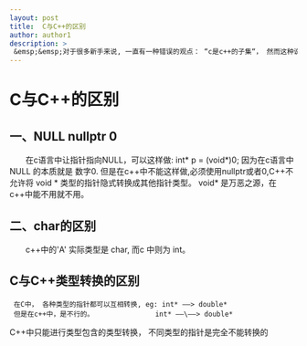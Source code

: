 ```yaml
---
layout: post
title:  C与C++的区别
author: author1
description: >
 &emsp;&emsp;对于很多新手来说, 一直有一种错误的观点： “c是c++的子集“， 然而这种说法是错误的。因为有些地方完全不一样,比如以下几点
---
```

# C与C++的区别

## 一、NULL nullptr 0
&emsp;&emsp;在c语言中让指针指向NULL，可以这样做: int* p = (void*)0;
因为在c语言中 NULL 的本质就是 数字0. 但是在c++中不能这样做,必须使用nullptr或者0,C++不允许将 void * 类型的指针隐式转换成其他指针类型。 void* 是万恶之源，在c++中能不用就不用。

## 二、char的区别
&emsp;&emsp;c++中的'A' 实际类型是 char, 而c 中则为 int。  <br>  

## C与C++类型转换的区别
 >
     在C中， 各种类型的指针都可以互相转换, eg: int* ——> double*
     但是在c++中，是不行的。               int* ——\——> double*   
 
 C++中只能进行类型包含的类型转换， 不同类型的指针是完全不能转换的


